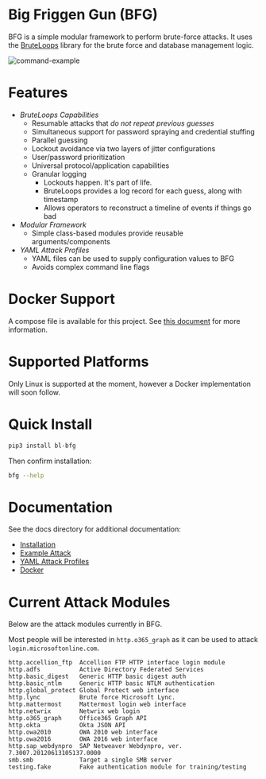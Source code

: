 # Big Friggen Gun (BFG)

BFG is a simple modular framework to perform brute-force attacks. It uses
the [BruteLoops](https://github.com/arch4ngel/BruteLoops) library for the
brute force and database management logic.

![command-example](docs/resources/command-output.png)

# Features

- *BruteLoops Capabilities*
  - Resumable attacks that _do not repeat previous guesses_
  - Simultaneous support for password spraying and credential stuffing
  - Parallel guessing
  - Lockout avoidance via two layers of jitter configurations
  - User/password prioritization
  - Universal protocol/application capabilities
  - Granular logging
    - Lockouts happen. It's part of life.
    - BruteLoops provides a log record for each guess, along with timestamp
    - Allows operators to reconstruct a timeline of events if things go bad
- *Modular Framework*
  - Simple class-based modules provide reusable arguments/components
- *YAML Attack Profiles*
  - YAML files can be used to supply configuration values to BFG
  - Avoids complex command line flags

# Docker Support

A compose file is available for this project. See [this document](docs/docker.md) for more information.

# Supported Platforms

Only Linux is supported at the moment, however a Docker implementation will
soon follow.

# Quick Install

```bash
pip3 install bl-bfg
```

Then confirm installation:

```bash
bfg --help
```

# Documentation

See the docs directory for additional documentation:

- [Installation](docs/installation.md)
- [Example Attack](docs/example_attack.md)
- [YAML Attack Profiles](docs/yaml_attack_profiles.md)
- [Docker](docs/docker.md)

# Current Attack Modules

Below are the attack modules currently in BFG.

Most people will be interested in `http.o365_graph` as it can be used to attack
`login.microsoftonline.com`.

```
http.accellion_ftp  Accellion FTP HTTP interface login module
http.adfs           Active Directory Federated Services
http.basic_digest   Generic HTTP basic digest auth
http.basic_ntlm     Generic HTTP basic NTLM authentication
http.global_protect Global Protect web interface
http.lync           Brute force Microsoft Lync.
http.mattermost     Mattermost login web interface
http.netwrix        Netwrix web login
http.o365_graph     Office365 Graph API
http.okta           Okta JSON API
http.owa2010        OWA 2010 web interface
http.owa2016        OWA 2016 web interface
http.sap_webdynpro  SAP Netweaver Webdynpro, ver. 7.3007.20120613105137.0000
smb.smb             Target a single SMB server
testing.fake        Fake authentication module for training/testing
```

